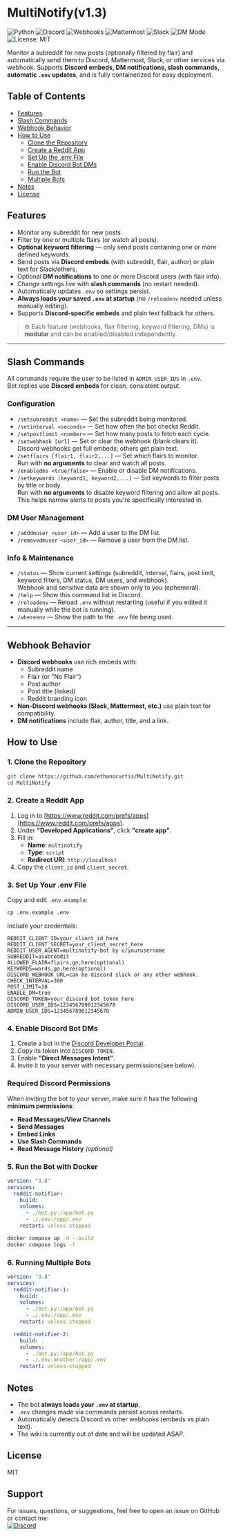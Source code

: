 
# MultiNotify(v1.3)

![Python](https://img.shields.io/badge/Python-3.8+-blue) ![Discord](https://img.shields.io/badge/Discord-Bot-brightgreen) ![Webhooks](https://img.shields.io/badge/Webhook-Supported-green) ![Mattermost](https://img.shields.io/badge/Mattermost-Compatible-orange) ![Slack](https://img.shields.io/badge/Slack-Compatible-lightgrey) ![DM Mode](https://img.shields.io/badge/DM-Mode%20Supported-purple) ![License: MIT](https://img.shields.io/badge/License-MIT-yellow)

Monitor a subreddit for new posts (optionally filtered by flair) and automatically send them to Discord, Mattermost, Slack, or other services via webhook. Supports **Discord embeds, DM notifications, slash commands, automatic `.env` updates**, and is fully containerized for easy deployment.

## Table of Contents
- [Features](#features)
- [Slash Commands](#slash-commands)
- [Webhook Behavior](#webhook-behavior)
- [How to Use](#how-to-use)
  - [Clone the Repository](#1-clone-the-repository)
  - [Create a Reddit App](#2-create-a-reddit-app)
  - [Set Up the .env File](#3-set-up-your-env-file)
  - [Enable Discord Bot DMs](#4-enable-discord-bot-dms)
  - [Run the Bot](#5-run-the-bot-with-docker)
  - [Multiple Bots](#6-running-multiple-bots)
- [Notes](#notes)
- [License](#license)

## Features

- Monitor any subreddit for new posts.
- Filter by one or multiple flairs (or watch all posts).
- **Optional keyword filtering** — only send posts containing one or more defined keywords.
- Send posts via **Discord embeds** (with subreddit, flair, author) or plain text for Slack/others.
- Optional **DM notifications** to one or more Discord users (with flair info).
- Change settings live with **slash commands** (no restart needed).
- Automatically updates `.env` so settings persist.
- **Always loads your saved `.env` at startup** (no `/reloadenv` needed unless manually editing).
- Supports **Discord-specific embeds** and plain text fallback for others.

> ⚙️ Each feature (webhooks, flair filtering, keyword filtering, DMs) is **modular** and can be enabled/disabled independently.

---

## Slash Commands

All commands require the user to be listed in `ADMIN_USER_IDS` in `.env`.  
Bot replies use **Discord embeds** for clean, consistent output.

### Configuration
- `/setsubreddit <name>` — Set the subreddit being monitored.
- `/setinterval <seconds>` — Set how often the bot checks Reddit.
- `/setpostlimit <number>` — Set how many posts to fetch each cycle.
- `/setwebhook [url]` — Set or clear the webhook (blank clears it).  
  Discord webhooks get full embeds; others get plain text.
- `/setflairs [flair1, flair2,...]` — Set which flairs to monitor.  
  Run with **no arguments** to clear and watch all posts.
- `/enabledms <true/false>` — Enable or disable DM notifications.
- `/setkeywords [keyword1, keyword2,...]` — Set keywords to filter posts by title or body.  
  Run with **no arguments** to disable keyword filtering and allow all posts.  
  This helps narrow alerts to posts you're specifically interested in.

### DM User Management
- `/adddmuser <user_id>` — Add a user to the DM list.
- `/removedmuser <user_id>` — Remove a user from the DM list.

### Info & Maintenance
- `/status` — Show current settings (subreddit, interval, flairs, post limit, keyword filters, DM status, DM users, and webhook).  
  Webhook and sensitive data are shown only to you (ephemeral).
- `/help` — Show this command list in Discord.
- `/reloadenv` — Reload `.env` without restarting (useful if you edited it manually while the bot is running).
- `/whereenv` — Show the path to the `.env` file being used.

---

## Webhook Behavior

- **Discord webhooks** use rich embeds with:
  - Subreddit name
  - Flair (or "No Flair")
  - Post author
  - Post title (linked)
  - Reddit branding icon
- **Non-Discord webhooks (Slack, Mattermost, etc.)** use plain text for compatibility.
- **DM notifications** include flair, author, title, and a link.

## How to Use

### 1. Clone the Repository
```bash
git clone https://github.com/ethanocurtis/MultiNotify.git
cd MultiNotify
```

### 2. Create a Reddit App
1. Log in to [https://www.reddit.com/prefs/apps](https://www.reddit.com/prefs/apps).
2. Under **"Developed Applications"**, click **"create app"**.
3. Fill in:
   - **Name**: `multinotify`
   - **Type**: `script`
   - **Redirect URI**: `http://localhost`
4. Copy the `client_id` and `client_secret`.

### 3. Set Up Your .env File
Copy and edit `.env.example`:
```bash
cp .env.example .env
```
Include your credentials:
```env
REDDIT_CLIENT_ID=your_client_id_here
REDDIT_CLIENT_SECRET=your_client_secret_here
REDDIT_USER_AGENT=multinotify-bot by u/yourusername
SUBREDDIT=asubreddit
ALLOWED_FLAIR=flairs,go,here(optional)
KEYWORDS=words,go,here(optional)
DISCORD_WEBHOOK_URL=can be discord slack or any other webhook.
CHECK_INTERVAL=300
POST_LIMIT=10
ENABLE_DM=true
DISCORD_TOKEN=your_discord_bot_token_here
DISCORD_USER_IDS=123456789012345678
ADMIN_USER_IDS=123456789012345678
```

### 4. Enable Discord Bot DMs
1. Create a bot in the [Discord Developer Portal](https://discord.com/developers/applications).
2. Copy its token into `DISCORD_TOKEN`.
3. Enable **"Direct Messages Intent"**.
4. Invite it to your server with necessary permissions(see below).

### Required Discord Permissions

When inviting the bot to your server, make sure it has the following **minimum permissions**:

- **Read Messages/View Channels**
- **Send Messages**
- **Embed Links**
- **Use Slash Commands**
- **Read Message History** *(optional)*

### 5. Run the Bot with Docker
```yaml
version: "3.8"
services:
  reddit-notifier:
    build: .
    volumes:
      - ./bot.py:/app/bot.py
      - ./.env:/app/.env
    restart: unless-stopped
```

```bash
docker compose up -d --build
docker compose logs -f
```

### 6. Running Multiple Bots
```yaml
version: "3.8"
services:
  reddit-notifier-1:
    build: .
    volumes:
      - ./bot.py:/app/bot.py
      - ./.env:/app/.env
    restart: unless-stopped

  reddit-notifier-2:
    build: .
    volumes:
      - ./bot.py:/app/bot.py
      - ./.env.another:/app/.env
    restart: unless-stopped
```

## Notes
- The bot **always loads your `.env` at startup**.
- `.env` changes made via commands persist across restarts.
- Automatically detects Discord vs other webhooks (embeds vs plain text).
- The wiki is currently out of date and will be updated ASAP.

## License
MIT

## Support

For issues, questions, or suggestions, feel free to open an issue on GitHub or contact me:  
[![Discord](https://img.shields.io/badge/Message%20me%20on%20Discord-ethanocurtis-5865F2?logo=discord&logoColor=white)](https://discordapp.com/users/167485961477947392)
